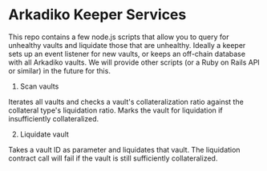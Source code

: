 # Arkadiko Keeper Services

This repo contains a few node.js scripts that allow you to query for unhealthy vaults and liquidate those that are unhealthy.
Ideally a keeper sets up an event listener for new vaults, or keeps an off-chain database with all Arkadiko vaults. 
We will provide other scripts (or a Ruby on Rails API or similar) in the future for this.

1. Scan vaults

Iterates all vaults and checks a vault's collateralization ratio against the collateral type's liquidation ratio. Marks the vault for liquidation if insufficiently collateralized.

2. Liquidate vault

Takes a vault ID as parameter and liquidates that vault. The liquidation contract call will fail if the vault is still sufficiently collateralized.
